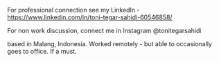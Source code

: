 For professional connection see my LinkedIn  - 
https://www.linkedin.com/in/toni-tegar-sahidi-60546858/

For non work discussion, connect me in Instagram @tonitegarsahidi 

based in Malang, Indonesia. 
Worked remotely - but able to occasionally goes to office. If a must. 
